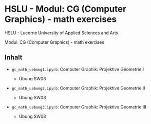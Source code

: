 # HSLU  - Modul: CG (Computer Graphics) - math exercises 
HSLU - Lucerne University of Applied Sciences and Arts

Modul: CG (Computer Graphics) - math exercises

## Inhalt

- `gc_math_uebung1.ipynb`: Computer Graphik: Projektive Geometrie I
    - Übung SW03
    
- `gc_math_uebung2.ipynb`: Computer Graphik: Projektive Geometrie II
    - Übung SW03

- `gc_math_uebung3.ipynb`: Computer Graphik: Projektive Geometrie III
    - Übung SW03
